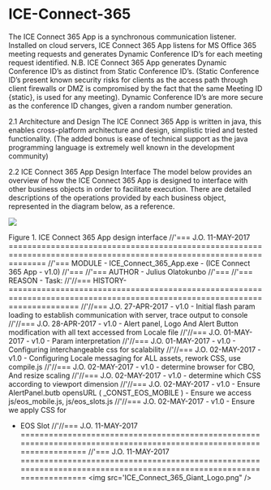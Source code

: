 # ICE-Connect-365
The ICE Connect 365 App is a synchronous communication listener.  Installed on cloud servers, ICE Connect 365 App listens for MS Office 365 meeting requests and generates Dynamic Conference ID’s for each meeting request identified. 
N.B. ICE Connect 365 App generates Dynamic Conference ID’s as distinct from Static Conference ID’s. (Static Conference ID’s present known security risks for clients as the access path through client firewalls or DMZ is compromised by the fact that the same Meeting ID {static}, is used for any meeting). Dynamic Conference ID’s are more secure as the conference ID changes, given a random number generation.


2.1	 Architecture and Design
The ICE Connect 365 App is written in java, this enables cross-platform architecture and design, simplistic tried and tested functionality. (The added bonus is ease of technical support as the java programming language is extremely well known in the development community)


2.2	 ICE Connect 365 App Design Interface
The model below provides an overview of how the ICE Connect 365 App is designed to interface with other business objects in order to facilitate execution. 
There are detailed descriptions of the operations provided by each business object, represented in the diagram below, as a reference.

<img src="http://wwwraiiarnet16net.000webhostapp.com/assets/ICE_365_Assets/ICE%20Connect%20365%20App%20Interface.png" />

Figure 1. ICE Connect 365 App design interface
//'=== J.O. 11-MAY-2017 ====================================================================================================================
//'=== MODULE - ICE_Connect_365_App.exe - (ICE Connect 365 App -  v1.0)
//'===
//'=== AUTHOR - Julius Olatokunbo
//'===
//'=== REASON - Task:
//'//=== HISTORY-===========================================================================================================================
//'//=== J.O. 27-APR-2017 - v1.0 - Initial flash param loading to establish communication with server, trace output to console
//'//=== J.O. 28-APR-2017 - v1.0 - Alert panel, Logo And Alert Button modification with all text accessed from Locale file
//'//=== J.O. 01-MAY-2017 - v1.0 - Param interpretation
//'//=== J.O. 01-MAY-2017 - v1.0 - Configuring interchangeable css for scalability
//'//=== J.O. 02-MAY-2017 - v1.0 - Configuring Locale messaging for ALL assets, rework CSS, use compile.js
//'//=== J.O. 02-MAY-2017 - v1.0 - determine browser for CBO, And resize scaling
//'//=== J.O. 02-MAY-2017 - v1.0 - determine which CSS according to viewport dimension
//'//=== J.O. 02-MAY-2017 - v1.0 - Ensure AlertPanel.butb opensURL ( _CONST_EOS_MOBILE ) - Ensure we access js/eos_mobile.js, js/eos_slots.js
//'//=== J.O. 02-MAY-2017 - v1.0 - Ensure we apply CSS for <UL><LI> EOS Slot
//'//=== J.O. 11-MAY-2017 ====================================================================================================================
//'=== J.O. 11-MAY-2017 ====================================================================================================================
</span>
<img src='ICE_Connect_365_Giant_Logo.png" />
